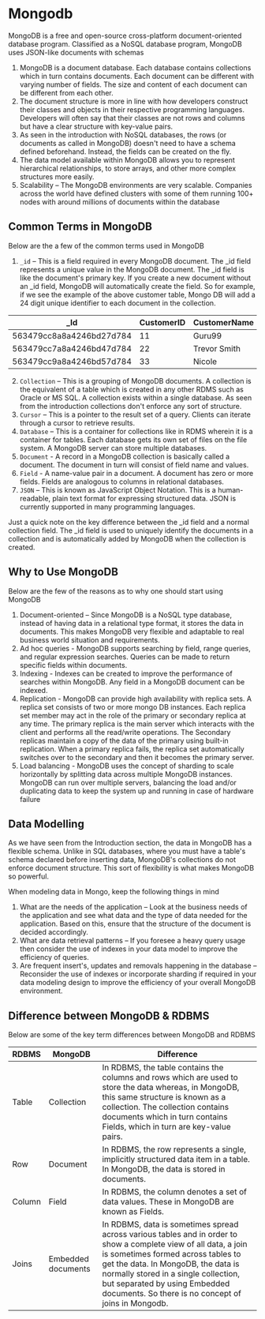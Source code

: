 # Mongodb

MongoDB is a free and open-source cross-platform document-oriented database program. Classified as a NoSQL database program, MongoDB uses JSON-like documents with schemas

1. MongoDB is a document database. Each database contains collections which in turn contains documents. Each document can be different with varying number of fields. The size and content of each document can be different from each other.
2. The document structure is more in line with how developers construct their classes and objects in their respective programming languages. Developers will often say that their classes are not rows and columns but have a clear structure with key-value pairs.
3. As seen in the introduction with NoSQL databases, the rows (or documents as called in MongoDB) doesn't need to have a schema defined beforehand. Instead, the fields can be created on the fly.
4. The data model available within MongoDB allows you to represent hierarchical relationships, to store arrays, and other more complex structures more easily.
5. Scalability – The MongoDB environments are very scalable. Companies across the world have defined clusters with some of them running 100+ nodes with around millions of documents within the database

## Common Terms in MongoDB

Below are the a few of the common terms used in MongoDB

1. `_id` – This is a field required in every MongoDB document. The _id field represents a unique value in the MongoDB document. The _id field is like the document's primary key. If you create a new document without an _id field, MongoDB will automatically create the field. So for example, if we see the example of the above customer table, Mongo DB will add a 24 digit unique identifier to each document in the collection.


|_Id |	CustomerID |	CustomerName |	OrderID |
|----|-------------|-----------------|----------|
| 563479cc8a8a4246bd27d784 |	11 |	Guru99 | 111 |
| 563479cc7a8a4246bd47d784 |	22 |	Trevor Smith | 	222 |
| 563479cc9a8a4246bd57d784 |	33 |	Nicole | 333  |


2. `Collection` – This is a grouping of MongoDB documents. A collection is the equivalent of a table which is created in any other RDMS such as Oracle or MS SQL. A collection exists within a single database. As seen from the introduction collections don't enforce any sort of structure.
3. `Cursor` – This is a pointer to the result set of a query. Clients can iterate through a cursor to retrieve results.
4. `Database` – This is a container for collections like in RDMS wherein it is a container for tables. Each database gets its own set of files on the file system. A MongoDB server can store multiple databases.
5. `Document` - A record in a MongoDB collection is basically called a document. The document in turn will consist of field name and values.
6. `Field` - A name-value pair in a document. A document has zero or more fields. Fields are analogous to columns in relational databases.
7. `JSON` – This is known as JavaScript Object Notation. This is a human-readable, plain text format for expressing structured data. JSON is currently supported in many programming languages. 

Just a quick note on the key difference between the _id field and a normal collection field. The _id field is used to uniquely identify the documents in a collection and is automatically added by MongoDB when the collection is created. 

## Why to Use MongoDB

Below are the few of the reasons as to why one should start using MongoDB

1. Document-oriented – Since MongoDB is a NoSQL type database, instead of having data in a relational type format, it stores the data in documents. This makes MongoDB very flexible and adaptable to real business world situation and requirements.
2. Ad hoc queries - MongoDB supports searching by field, range queries, and regular expression searches. Queries can be made to return specific fields within documents.
3. Indexing - Indexes can be created to improve the performance of searches within MongoDB. Any field in a MongoDB document can be indexed.
4. Replication - MongoDB can provide high availability with replica sets. A replica set consists of two or more mongo DB instances. Each replica set member may act in the role of the primary or secondary replica at any time. The primary replica is the main server which interacts with the client and performs all the read/write operations. The Secondary replicas maintain a copy of the data of the primary using built-in replication. When a primary replica fails, the replica set automatically switches over to the secondary and then it becomes the primary server.
5. Load balancing - MongoDB uses the concept of sharding to scale horizontally by splitting data across multiple MongoDB instances. MongoDB can run over multiple servers, balancing the load and/or duplicating data to keep the system up and running in case of hardware failure
    
## Data Modelling

As we have seen from the Introduction section, the data in MongoDB has a flexible schema. Unlike in SQL databases, where you must have a table's schema declared before inserting data, MongoDB's collections do not enforce document structure. This sort of flexibility is what makes MongoDB so powerful.

When modeling data in Mongo, keep the following things in mind

1. What are the needs of the application – Look at the business needs of the application and see what data and the type of data needed for the application. Based on this, ensure that the structure of the document is decided accordingly.
2. What are data retrieval patterns – If you foresee a heavy query usage then consider the use of indexes in your data model to improve the efficiency of queries.
3. Are frequent insert's, updates and removals happening in the database – Reconsider the use of indexes or incorporate sharding if required in your data modeling design to improve the efficiency of your overall MongoDB environment. 
   
## Difference between MongoDB & RDBMS

Below are some of the key term differences between MongoDB and RDBMS 

| RDBMS | MongoDB | Difference |
|-------|---------|------------|
| Table |	Collection |	In RDBMS, the table contains the columns and rows which are used to store the data whereas, in MongoDB, this same structure is known as a collection. The collection contains documents which in turn contains Fields, which in turn are key-value pairs.|
| Row |	Document | In RDBMS, the row represents a single, implicitly structured data item in a table. In MongoDB, the data is stored in documents. |
| Column |	Field |	In RDBMS, the column denotes a set of data values. These in MongoDB are known as Fields.|
| Joins |	Embedded documents |	In RDBMS, data is sometimes spread across various tables and in order to show a complete view of all data, a join is sometimes formed across tables to get the data. In MongoDB, the data is normally stored in a single collection, but separated by using Embedded documents. So there is no concept of joins in Mongodb. |
